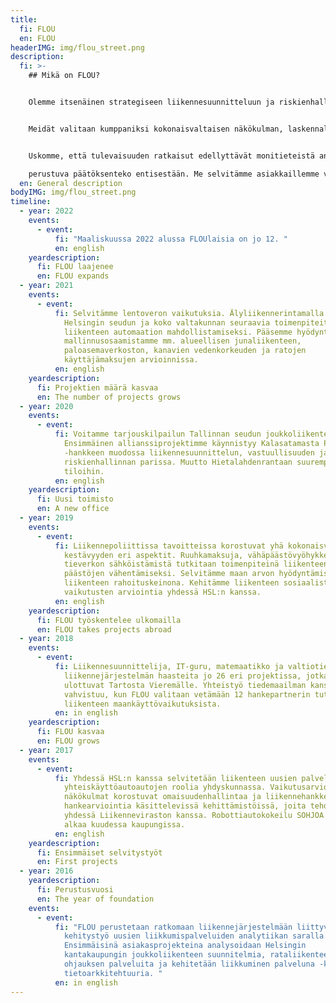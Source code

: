 ```yaml
---
title:
  fi: FLOU
  en: FLOU
headerIMG: img/flou_street.png
description:
  fi: >-
    ## Mikä on FLOU?


    Olemme itsenäinen strategiseen liikennesuunnitteluun ja riskienhallintaan erikoistunut konsulttitoimisto. Työssämme korostuu kokonaisvaltainen kaikki liikennemuodot käsittävät liikennejärjestelmäymmärrys. Teknologia on meille väline, ei tavoite. Projekteissa näkökulmat vaihtelevat asiakastarpeiden mukaan kasautumisesta kyberturvallisuuteen.


    Meidät valitaan kumppaniksi kokonaisvaltaisen näkökulman, laskennallisen osaamisen ja innostuvan luonteen takia. Työtavoissamme korostuvat innovatiivisuus, sitoutuminen ja eri sidosryhmien osallistavuus.


    Uskomme, että tulevaisuuden ratkaisut edellyttävät monitieteistä analyyttisyyttä ja rohkeaa asennetta. Kun maailma ympärillä on muutoksessa, korostuu tietoon

    perustuva päätöksenteko entisestään. Me selvitämme asiakkaillemme vaikutukset riippumattomasti. Uskomme, että vastuullinen toimija tunnistaa tosiasiat, hallitsee riskit, varautuu uhkiin, ymmärtää taloudellisen ja sosiaalisen vaikutuksen, kestävyyden vaatimukset ja ison kuvan - ja toimii oikean tiedon pohjalta. Tässä työssä me olemme paras kumppanisi.
  en: General description
bodyIMG: img/flou_street.png
timeline:
  - year: 2022
    events:
      - event:
          fi: "Maaliskuussa 2022 alussa FLOUlaisia on jo 12. "
          en: english
    yeardescription:
      fi: FLOU laajenee
      en: FLOU expands
  - year: 2021
    events:
      - event:
          fi: Selvitämme lentoveron vaikutuksia. Älyliikennerintamalla suunnitellaan
            Helsingin seudun ja koko valtakunnan seuraavia toimenpiteitä
            liikenteen automaation mahdollistamiseksi. Pääsemme hyödyntämään
            mallinnusosaamistamme mm. alueellisen junaliikenteen,
            paloasemaverkoston, kanavien vedenkorkeuden ja ratojen
            käyttäjämaksujen arvioinnissa.
          en: english
    yeardescription:
      fi: Projektien määrä kasvaa
      en: The number of projects grows
  - year: 2020
    events:
      - event:
          fi: Voitamme tarjouskilpailun Tallinnan seudun joukkoliikenteen suunnittelusta.
            Ensimmäinen allianssiprojektimme käynnistyy Kalasatamasta Pasilaan
            -hankkeen muodossa liikennesuunnittelun, vastuullisuuden ja
            riskienhallinnan parissa. Muutto Hietalahdenrantaan suurempiin
            tiloihin.
          en: english
    yeardescription:
      fi: Uusi toimisto
      en: A new office
  - year: 2019
    events:
      - event:
          fi: Liikennepoliittissa tavoitteissa korostuvat yhä kokonaisvaltaisemman
            kestävyyden eri aspektit. Ruuhkamaksuja, vähäpäästövyöhykkeitä ja
            tieverkon sähköistämistä tutkitaan toimenpiteinä liikenteen
            päästöjen vähentämiseksi. Selvitämme maan arvon hyödyntämistä
            liikenteen rahoituskeinona. Kehitämme liikenteen sosiaalisten
            vaikutusten arviointia yhdessä HSL:n kanssa.
          en: english
    yeardescription:
      fi: FLOU työskentelee ulkomailla
      en: FLOU takes projects abroad
  - year: 2018
    events:
      - event:
          fi: Liikennesuunnittelija, IT-guru, matemaatikko ja valtiotieteilijä ratkovat
            liikennejärjestelmän haasteita jo 26 eri projektissa, jotka
            ulottuvat Tartosta Vieremälle. Yhteistyö tiedemaailman kanssa
            vahvistuu, kun FLOU valitaan vetämään 12 hankepartnerin tutkimusta
            liikenteen maankäyttövaikutuksista.
          en: in english
    yeardescription:
      fi: FLOU kasvaa
      en: FLOU grows
  - year: 2017
    events:
      - event:
          fi: Yhdessä HSL:n kanssa selvitetään liikenteen uusien palvelujen ja
            yhteiskäyttöautoautojen roolia yhdyskunnassa. Vaikutusarvioinnin eri
            näkökulmat korostuvat omaisuudenhallintaa ja liikennehankkeiden
            hankearviointia käsittelevissä kehittämistöissä, joita tehdään
            yhdessä Liikenneviraston kanssa. Robottiautokokeilu SOHJOA Baltic
            alkaa kuudessa kaupungissa.
          en: english
    yeardescription:
      fi: Ensimmäiset selvitystyöt
      en: First projects
  - year: 2016
    yeardescription:
      fi: Perustusvuosi
      en: The year of foundation
    events:
      - event:
          fi: "FLOU perustetaan ratkomaan liikennejärjestelmään liittyviä kysymyksiä. Oma
            kehitystyö uusien liikkumispalveluiden analytiikan saralla alkaa.
            Ensimmäisinä asiakasprojekteina analysoidaan Helsingin
            kantakaupungin joukkoliikenteen suunnitelmia, rataliikenteen
            ohjauksen palveluita ja kehitetään liikkuminen palveluna -konseptin
            tietoarkkitehtuuria. "
          en: in english
---
```

